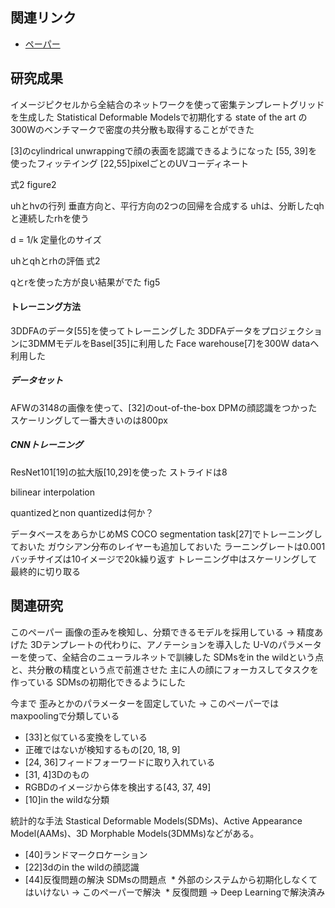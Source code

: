 ## 関連リンク

* [ペーパー](https://arxiv.org/pdf/1612.01202.pdf)

## 研究成果

イメージピクセルから全結合のネットワークを使って密集テンプレートグリッドを生成した
Statistical Deformable Modelsで初期化する state of the art の300Wのベンチマークで密度の共分散も取得することができた

[3]のcylindrical unwrappingで顔の表面を認識できるようになった
[55, 39]を使ったフィッテイング
[22,55]pixelごとのUVコーディネート

式2
figure2

uhとhvの行列
垂直方向と、平行方向の2つの回帰を合成する
uhは、分断したqhと連続したrhを使う

d = 1/k 定量化のサイズ



uhとqhとrhの評価
式2


qとrを使った方が良い結果がでた
fig5

#### トレーニング方法
3DDFAのデータ[55]を使ってトレーニングした
3DDFAデータをプロジェクションに3DMMモデルをBasel[35]に利用した
Face warehouse[7]を300W dataへ利用した

##### データセット
AFWの3148の画像を使って、[32]のout-of-the-box DPMの顔認識をつかった
スケーリングして一番大きいのは800px

##### CNNトレーニング
ResNet101[19]の拡大版[10,29]を使った
ストライドは8

bilinear interpolation

quantizedとnon quantizedは何か？

データベースをあらかじめMS COCO segmentation task[27]でトレーニングしておいた
ガウシアン分布のレイヤーも追加しておいた
ラーニングレートは0.001
バッチサイズは10イメージで20k繰り返す
トレーニング中はスケーリングして最終的に切り取る



## 関連研究

このペーパー
画像の歪みを検知し、分類できるモデルを採用している -> 精度あげた
3Dテンプレートの代わりに、アノテーションを導入した
U-Vのパラメーターを使って、全結合のニューラルネットで訓練した
SDMsをin the wildという点と、共分散の精度という点で前進させた
主に人の顔にフォーカスしてタスクを作っている
SDMsの初期化できるようにした

今まで
歪みとかのパラメーターを固定していた -> このペーパーではmaxpoolingで分類している

* [33]と似ている変換をしている
* 正確ではないが検知するもの[20, 18, 9]
* [24, 36]フィードフォーワードに取り入れている
* [31, 4]3Dのもの
* RGBDのイメージから体を検出する[43, 37, 49]
* [10]in the wildな分類

統計的な手法
Stastical Deformable Models(SDMs)、Active Appearance Model(AAMs)、3D Morphable Models(3DMMs)などがある。 
* [40]ランドマークロケーション
* [22]3dのin the wildの顔認識
* [44]反復問題の解決
SDMsの問題点
  * 外部のシステムから初期化しなくてはいけない -> このペーパーで解決
  * 反復問題 -> Deep Learningで解決済み




